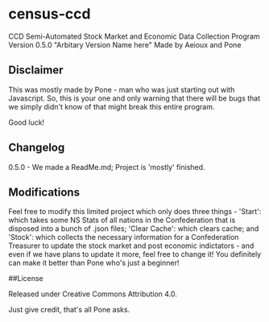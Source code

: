 # census-ccd
CCD Semi-Automated Stock Market and Economic Data Collection Program
Version 0.5.0 "Arbitary Version Name here"
Made by Aeioux and Pone

## Disclaimer
This was mostly made by Pone - man who was just starting out with Javascript. So, this is your one and only warning that there will be bugs that we simply didn't know of that might break this entire program. 

Good luck! 

## Changelog 

0.5.0 - We made a ReadMe.md; Project is 'mostly' finished.

## Modifications

Feel free to modify this limited project which only does three things - 'Start': which takes some NS Stats of all nations in the Confederation that is disposed into a bunch of .json files; 'Clear Cache': which clears cache; and 'Stock': which collects the necessary information for a Confederation Treasurer to update the stock market and post economic indictators - and even if we have plans to update it more, feel free to change it! You definitely can make it better than Pone who's just a beginner! 

##License

Released under Creative Commons Attribution 4.0. 

Just give credit, that's all Pone asks.